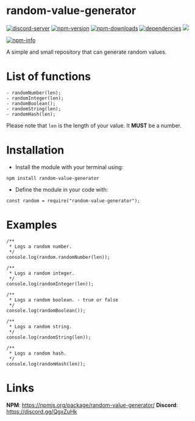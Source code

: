 # random-value-generator

<p>
  <a href="https://discord.gg/QgxZuHk"><img src="https://discordapp.com/api/guilds/519513445721178133/embed.png" alt="discord-server" /></a>
  <a href="https://www.npmjs.com/package/random-value-generator"><img src="https://img.shields.io/npm/v/random-value-generator.svg" alt="npm-version" /></a>
  <a href="https://www.npmjs.com/package/random-value-generator"><img src="https://img.shields.io/npm/dt/random-value-generator.svg" alt="npm-downloads" /></a>
  <a href="https://david-dm.org/random-value-generator"><img src="https://img.shields.io/david/vanishedvan/random-value-generator.svg"
      alt="dependencies" /></a>
  <a href="https://github.com/vanishedvan/random-value-generator"><img src="https://img.shields.io/github/stars/vanishedvan/random-value-generator.svg?style=social&label=Star"></a>
</p>
<p>
  <a href="https://nodei.co/npm/random-value-generator/"><img src="https://nodei.co/npm/random-value-generator.png?downloads=true&stars=true" alt="npm-info" /></a>
</p>

A simple and small repository that can generate random values.

# List of functions

```
- randomNumber(len);
- randomInteger(len);
- randomBoolean();
- randomString(len);
- randomHash(len);
```

Please note that `len` is the length of your value. It **MUST** be a number.

# Installation

- Install the module with your terminal using:
```
npm install random-value-generator
```

- Define the module in your code with:
```
const random = require("random-value-generator");
```

# Examples

```
/**
 * Logs a random number.
 */
console.log(random.randomNumber(len));

/**
 * Logs a random integer.
 */
console.log(randomInteger(len));

/**
 * Logs a random boolean. - true or false
 */
console.log(randomBoolean());

/**
 * Logs a random string.
 */
console.log(randomString(len));

/**
 * Logs a random hash.
 */
console.log(randomHash(len));
```

# Links

**NPM**: https://npmjs.org/package/random-value-generator/
**Discord**: https://discord.gg/QgxZuHk
